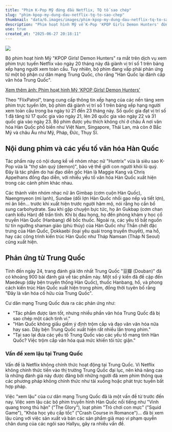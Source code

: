 ```yaml
---
title: "Phim K-Pop Mỹ đứng đầu Netflix, TQ tố sao chép"
slug: "phim-kpop-my-dung-dau-netflix-tq-to-sao-chep"
thumbnail: "data/6.images/images/phim-kpop-my-dung-dau-netflix-tq-to-sao-chep.webp"
description: "Phim hoạt hình Mỹ về K-Pop 'KPOP Girls Demon Hunters' đứng đầu Netflix toàn cầu nhưng vấp phải phản ứng từ Trung Quốc tố cáo sao chép văn hóa."
use: true
created_at: "2025-06-27 20:18:11"
---
```


![](/images/20250626-00080196-chosun-000-14-view.webp)

Bộ phim hoạt hình Mỹ "KPOP Girls! Demon Hunters" ra mắt trên dịch vụ xem phim trực tuyến Netflix vào ngày 20 tháng này đã giành vị trí số 1 trên bảng xếp hạng người xem toàn cầu. Tuy nhiên, bộ phim đang vấp phải phản ứng từ một bộ phận cư dân mạng Trung Quốc, cho rằng "Hàn Quốc lại đánh cắp văn hóa Trung Quốc".

[Xem thêm ảnh: Phim hoạt hình Mỹ 'KPOP Girls! Demon Hunters'](https://www.chosunonline.com/svc/view.html?contid=2025062680196&no=1)

Theo "FlixPatrol", trang cung cấp thông tin xếp hạng của các nền tảng xem phim trực tuyến lớn, bộ phim đã giành vị trí số 1 trên bảng xếp hạng người xem toàn cầu trong ba ngày từ 21 đến 23 tháng này. Số quốc gia đạt vị trí số 1 đã tăng từ 17 quốc gia vào ngày 21, lên 26 quốc gia vào ngày 22 và 31 quốc gia vào ngày 23. Bộ phim được yêu thích không chỉ ở châu Á nơi văn hóa Hàn Quốc phổ biến như Việt Nam, Singapore, Thái Lan, mà còn ở Bắc Mỹ và châu Âu như Mỹ, Pháp, Đức, Thụy Sĩ.

## Nội dung phim và các yếu tố văn hóa Hàn Quốc

Tác phẩm này có nội dung kể về nhóm nhạc nữ "Huntrix" vừa là siêu sao K-Pop vừa là "thợ săn quỷ (demon)", bảo vệ thế giới con người khỏi lũ quỷ. Đây là tác phẩm do hai đạo diễn gốc Hàn là Maggie Kang và Chris Appelhans đồng đạo diễn, với nhiều yếu tố văn hóa Hàn Quốc xuất hiện trong các cảnh phim khác nhau.

Các thành viên nhóm nhạc nữ ăn Gimbap (cơm cuộn Hàn Quốc), Naengmyeon (mì lạnh), Sundae (dồi lợn Hàn Quốc nhồi gạo nếp và tiết lợn), mì ăn liền... trước khi xuất hiện trước người hâm mộ, nói rằng họ cần bổ sung carbohydrate. Sau khi gặp chuyện bực tức, họ ăn Gukbap (cơm chan canh kiểu Hàn) để trấn tĩnh. Khi bị đau họng, họ đến phòng khám y học cổ truyền Hàn Quốc (Hanbang) để bốc thuốc. Ngoài ra, các yếu tố bắt nguồn từ tín ngưỡng shaman giáo (phù thủy) của Hàn Quốc như Thần chết đặc trưng của Hàn Quốc, Dokkaebi (loại yêu quái trong truyền thuyết), ma hổ, hay các công trình kiến trúc Hàn Quốc như Tháp Namsan (Tháp N Seoul) cũng xuất hiện.

## Phản ứng từ Trung Quốc

Tính đến ngày 24, trang đánh giá lớn nhất Trung Quốc "豆瓣 (Douban)" đã có khoảng 900 bài đánh giá về tác phẩm này. Một số ý kiến đã đề cập đến Maedeup (dây bện truyền thống Hàn Quốc), thuốc Hanbang, hổ, và phong cách kiến trúc Hàn Quốc xuất hiện trong phim, đồng thời tuyên bố rằng "Đây là văn hóa cố hữu của Trung Quốc".

Cư dân mạng Trung Quốc đưa ra các phản ứng như:

*   "Tác phẩm được làm tốt, nhưng nhiều phần văn hóa Trung Quốc đã bị sao chép một cách tinh vi."
*   "Hàn Quốc không giấu giếm ý định trộm cắp và đạo văn văn hóa nữa hay sao. Dây bện Trung Quốc xuất hiện rất nhiều lần trong phim."
*   "Tại sao lại đưa các yếu tố Trung Quốc vào các yếu tố mang tính Hàn Quốc? Việc trộm cắp văn hóa quá mức khiến tôi tức giận."

### Vấn đề xem lậu tại Trung Quốc

Vấn đề là Netflix không chính thức hoạt động tại Trung Quốc. Vì Netflix không chính thức tiến vào thị trường Trung Quốc đại lục, nên khả năng cao là những đánh giá này được đăng bởi những người đã xem phim thông qua các phương pháp không chính thức như tải xuống hoặc phát trực tuyến bất hợp pháp.

Việc "xem lậu" của cư dân mạng Trung Quốc đã là một vấn đề từ trước đến nay. Việc xem lậu các bộ phim truyền hình Hàn Quốc nổi tiếng như "Vinh quang trong thù hận" ("The Glory"), loạt phim "Trò chơi con mực" ("Squid Game"), "Khóa học yêu cấp tốc" ("Crash Course in Romance")... đã bị xem lậu cùng với việc sản xuất và bán các sản phẩm giả mạo vi phạm quyền chân dung của các ngôi sao Hallyu, gây ra nhiều vấn đề.
